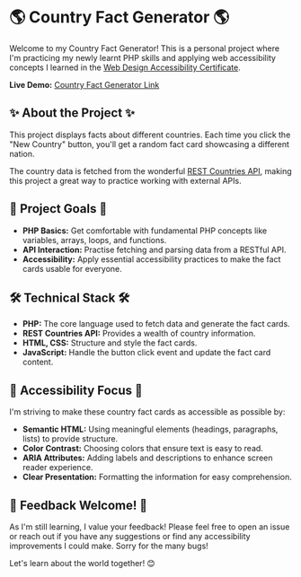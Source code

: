 # 🌎 Country Fact Generator 🌎

Welcome to my Country Fact Generator! This is a personal project where I'm practicing my newly learnt PHP skills and applying web accessibility concepts I learned in the [Web Design Accessibility Certificate](https://www.udemy.com/certificate/UC-a794dfd1-6f13-49de-894d-57155c2d0041/).

**Live Demo:** [Country Fact Generator Link](https://country-facts.zeabur.app/)

## ✨ About the Project ✨

This project displays facts about different countries. Each time you click the "New Country" button, you'll get a random fact card showcasing a different nation.

The country data is fetched from the wonderful [REST Countries API](https://restcountries.com/), making this project a great way to practice working with external APIs.

## 🎯 Project Goals 🎯

* **PHP Basics:**  Get comfortable with fundamental PHP concepts like variables, arrays, loops, and functions.
* **API Interaction:** Practise fetching and parsing data from a RESTful API.
* **Accessibility:** Apply essential accessibility practices to make the fact cards usable for everyone.

## 🛠️ Technical Stack 🛠️

* **PHP:** The core language used to fetch data and generate the fact cards.
* **REST Countries API:** Provides a wealth of country information.
* **HTML, CSS:** Structure and style the fact cards.
* **JavaScript:**  Handle the button click event and update the fact card content.

## 🧠 Accessibility Focus 🧠

I'm striving to make these country fact cards as accessible as possible by:

* **Semantic HTML:** Using meaningful elements (headings, paragraphs, lists) to provide structure.
* **Color Contrast:** Choosing colors that ensure text is easy to read.
* **ARIA Attributes:**  Adding labels and descriptions to enhance screen reader experience.
* **Clear Presentation:** Formatting the information for easy comprehension. 

## 🤗 Feedback Welcome! 🤗

As I'm still learning, I value your feedback! Please feel free to open an issue or reach out if you have any suggestions or find any accessibility improvements I could make. Sorry for the many bugs!

Let's learn about the world together! 😊
